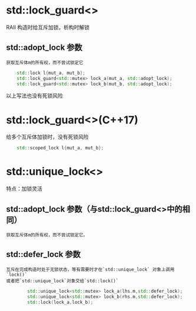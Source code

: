 # std::lock_guard<>
  RAII 构造时给互斥加锁，析构时解锁
  ## std::adopt_lock 参数
    获取互斥体m的所有权，而不尝试锁定它
```C++
    std::lock l{mut_a, mut_b};
    std::lock_guard<std::mutex> lock_a(mut_a, std::adopt_lock);
    std::lock_guard<std::mutex> lock_b(mut_b, std::adopt_lock);
```
以上写法也没有死锁风险

# std::lock_guard<>(C++17)
给多个互斥体加锁时，没有死锁风险
```C++
    std::scoped_lock l{mut_a, mut_b};
```

# std::unique_lock<>
特点：加锁灵活

  ## std::adopt_lock 参数（与std::lock_guard<>中的相同）
    获取互斥体m的所有权，而不尝试锁定它。
  ## std::defer_lock 参数
    互斥在完成构造时处于无锁状态，等有需要时才在`std::unique_lock` 对象上调用`lock()`
    或者把`std::unique_lock`对象交给`std::lock()`
```C++
        std::unique_lock<std::mutex> lock_a(lhs.m,std::defer_lock);
        std::unique_lock<std::mutex> lock_b(rhs.m,std::defer_lock);
        std::lock(lock_a,lock_b);
```

